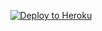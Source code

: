<p align="center"><a href="https://heroku.com/deploy?template=https://github.com/p-rinc-e/i-robot"> <img src="https://www2.assets.heroku.com/assets/elements/elements-buttons-2-4867044559069b937ba0fd078f5604f310a49928bd1b59fb3d2f0ff96e0d97c8.svg" alt="Deploy to Heroku" /></a></p>
